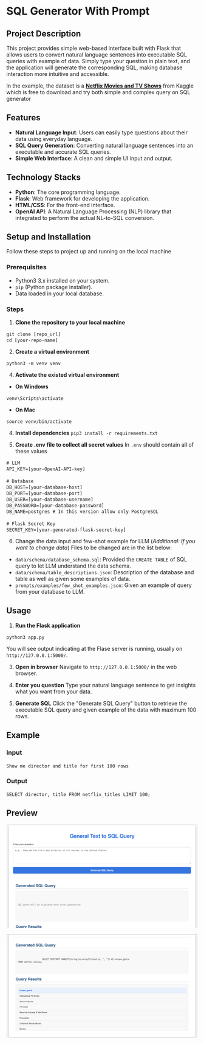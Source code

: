 # SQL Generator With Prompt

## Project Description

This project provides simple web-based interface built with Flask that allows users to convert natural language sentences into executable SQL queries with example of data. Simply type your question in plain text, and the application will generate the corresponding SQL, making database interaction more intuitive and accessible.

In the example, the dataset is a [**Netflix Movies and TV Shows**](https://www.kaggle.com/datasets/shivamb/netflix-shows) from Kaggle which is free to download and try both simple and complex query on SQL generator

## Features
- **Natural Language Input**: Users can easily type questions about their data using everyday language.
- **SQL Query Generation**: Converting natural language sentences into an executable and accurate SQL queries.
- **Simple Web Interface**: A clean and simple UI input and output.

## Technology Stacks
- **Python**: The core programming language.
- **Flask**: Web framework for developing the application.
- **HTML/CSS**: For the front-end interface.
- **OpenAI API**: A Natural Language Processing (NLP) library that integrated to perform the actual NL-to-SQL conversion.

## Setup and Installation
Follow these steps to project up and running on the local machine

### Prerequisites
- Python3 3.x installed on your system.
- `pip` (Python package installer).
- Data loaded in your local database.

### Steps
1. **Clone the repository to your local machine**
```
git clone [repo_url] 
cd [your-repo-name]
```

2. **Create a virtual environment**
```
python3 -m venv venv
```

4. **Activate the existed virtual environment**
- **On Windows**
```
venv\Scripts\activate
```
- **On Mac**
```
source venv/bin/activate
```

4. **Install dependencies**
`pip3 install -r requirements.txt`

5. **Create .env file to collect all secret values**
In `.env` should contain all of these values
```
# LLM
API_KEY=[your-OpenAI-API-key]

# Database
DB_HOST=[your-database-host]
DB_PORT=[your-database-port]
DB_USER=[your-database-username]
DB_PASSWORD=[your-database-password]
DB_NAME=postgres # In this version allow only PostgreSQL

# Flask Secret Key
SECRET_KEY=[your-generated-flask-secret-key]
```

6. Change the data input and few-shot example for LLM (_Additional: If you want to change data_)
Files to be changed are in the list below:
- `data/schema/database_schema.sql`: Provided the `CREATE TABLE` of SQL query to let LLM understand the data schema.
- `data/schema/table_descriptions.json`: Description of the database and table as well as given some examples of data.
- `prompts/examples/few_shot_examples.json`: Given an example of query from your database to LLM.

## Usage
1. **Run the Flask application**
```
python3 app.py
```
You will see output indicating at the Flase server is running, usually on `http://127.0.0.1:5000/`.

3. **Open in browser**
Navigate to `http://127.0.0.1:5000/` in the web browser.

4. **Enter you question**
Type your natural language sentence to get insights what you want from your data.

5. **Generate SQL**
Click the "Generate SQL Query" button to retrieve the executable SQL query and given example of the data with maximum 100 rows.

## Example

### Input
```
Show me director and title for first 100 rows
```

### Output
```
SELECT director, title FROM netflix_titles LIMIT 100;
```

## Preview

![web1](assets/web_1.png)

![web2](assets/web_2.png)
